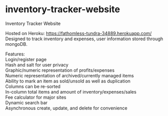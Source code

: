 # inventory-tracker-website
Inventory Tracker Website <br />

Hosted on Heroku: https://fathomless-tundra-34889.herokuapp.com/ <br />
Designed to track inventory and expenses, user information stored through mongoDB. <br />

Features: <br />
Login/register page <br />
Hash and salt for user privacy <br />
Graphic/numeric representation of profits/expenses <br />
Numeric representation of archived/currently managed items <br />
Ability to mark an item as sold/unsold as well as duplication <br />
Columns can be re-sorted <br />
In-column total items and amount of inventory/expenses/sales <br />
Fee calculator for major sites <br />
Dynamic search bar <br />
Asynchronous create, update, and delete for convenience
